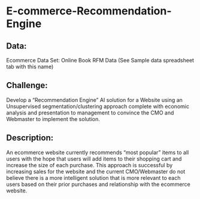 # E-commerce-Recommendation-Engine

## Data: 
Ecommerce Data Set: Online Book RFM Data (See Sample data spreadsheet tab with this name)

## Challenge: 
Develop a “Recommendation Engine” AI solution for a Website using an Unsupervised segmentation/clustering approach complete with economic analysis and presentation to management to convince the CMO and Webmaster to implement the solution.

## Description: 
An ecommerce website currently recommends “most popular” items to all users with the hope that users will add items to their shopping cart and increase the size of each purchase. This approach is successful by increasing sales for the website and the current CMO/Webmaster do not believe there is a more intelligent solution that is more relevant to each users based on their prior purchases and relationship with the ecommerce website.
